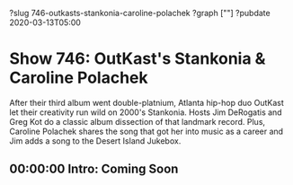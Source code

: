 ?slug 746-outkasts-stankonia-caroline-polachek
?graph [""]
?pubdate 2020-03-13T05:00

# Show 746: OutKast's Stankonia & Caroline Polachek

After their third album went double-platnium, Atlanta hip-hop duo OutKast let their creativity run wild on 2000's Stankonia. Hosts Jim DeRogatis and Greg Kot do a classic album dissection of that landmark record. Plus, Caroline Polachek shares the song that got her into music as a career and Jim adds a song to the Desert Island Jukebox. 

## 00:00:00 Intro: Coming Soon
